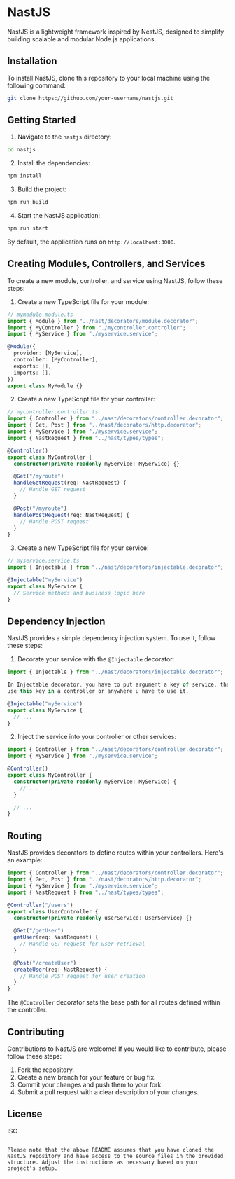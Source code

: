 # NastJS

NastJS is a lightweight framework inspired by NestJS, designed to simplify building scalable and modular Node.js applications.

## Installation

To install NastJS, clone this repository to your local machine using the following command:

```bash
git clone https://github.com/your-username/nastjs.git
```

## Getting Started

1. Navigate to the `nastjs` directory:

```bash
cd nastjs
```

2. Install the dependencies:

```bash
npm install
```

3. Build the project:

```bash
npm run build
```

4. Start the NastJS application:

```bash
npm run start
```

By default, the application runs on `http://localhost:3000`.

## Creating Modules, Controllers, and Services

To create a new module, controller, and service using NastJS, follow these steps:

1. Create a new TypeScript file for your module:

```typescript
// mymodule.module.ts
import { Module } from "../nast/decorators/module.decorator";
import { MyController } from "./mycontroller.controller";
import { MyService } from "./myservice.service";

@Module({
  provider: [MyService],
  controller: [MyController],
  exports: [],
  imports: [],
})
export class MyModule {}
```

2. Create a new TypeScript file for your controller:

```typescript
// mycontroller.controller.ts
import { Controller } from "../nast/decorators/controller.decorator";
import { Get, Post } from "../nast/decorators/http.decorator";
import { MyService } from "./myservice.service";
import { NastRequest } from "../nast/types/types";

@Controller()
export class MyController {
  constructor(private readonly myService: MyService) {}

  @Get("/myroute")
  handleGetRequest(req: NastRequest) {
    // Handle GET request
  }

  @Post("/myroute")
  handlePostRequest(req: NastRequest) {
    // Handle POST request
  }
}
```

3. Create a new TypeScript file for your service:

```typescript
// myservice.service.ts
import { Injectable } from "../nast/decorators/injectable.decorator";

@Injectable("myService")
export class MyService {
  // Service methods and business logic here
}
```

## Dependency Injection

NastJS provides a simple dependency injection system. To use it, follow these steps:

1. Decorate your service with the `@Injectable` decorator:

```typescript
import { Injectable } from "../nast/decorators/injectable.decorator";

In Injectable decorator, you have to put argument a key of service, than u should
use this key in a controller or anywhere u have to use it.

@Injectable("myService")
export class MyService {
  // ...
}
```

2. Inject the service into your controller or other services:

```typescript
import { Controller } from "../nast/decorators/controller.decorator";
import { MyService } from "./myservice.service";

@Controller()
export class MyController {
  constructor(private readonly myService: MyService) {
    // ...
  }

  // ...
}
```

## Routing

NastJS provides decorators to define routes within your controllers. Here's an example:

```typescript
import { Controller } from "../nast/decorators/controller.decorator";
import { Get, Post } from "../nast/decorators/http.decorator";
import { MyService } from "./myservice.service";
import { NastRequest } from "../nast/types/types";

@Controller("/users")
export class UserController {
  constructor(private readonly userService: UserService) {}

  @Get("/getUser")
  getUser(req: NastRequest) {
    // Handle GET request for user retrieval
  }

  @Post("/createUser")
  createUser(req: NastRequest) {
    // Handle POST request for user creation
  }
}
```

The `@Controller` decorator sets the base path for all routes defined within the controller.

## Contributing

Contributions to NastJS are welcome! If you would like to contribute, please follow these steps:

1. Fork the repository.
2. Create a new branch for your feature or bug fix.
3. Commit your changes and push them to your fork.
4. Submit a pull request with a clear description of your changes.

## License

ISC

```

Please note that the above README assumes that you have cloned the NastJS repository and have access to the source files in the provided structure. Adjust the instructions as necessary based on your project's setup.
```
